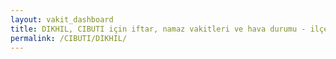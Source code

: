 ```yaml
---
layout: vakit_dashboard
title: DIKHIL, CIBUTI için iftar, namaz vakitleri ve hava durumu - ilçe/eyalet seç
permalink: /CIBUTI/DIKHIL/
---
```


<script type="text/javascript">
  var GLOBAL_COUNTRY = 'CIBUTI';
  var GLOBAL_CITY = 'DIKHIL';
  var GLOBAL_STATE = '';
  var lat = 72;
  var lon = 21;
</script>
